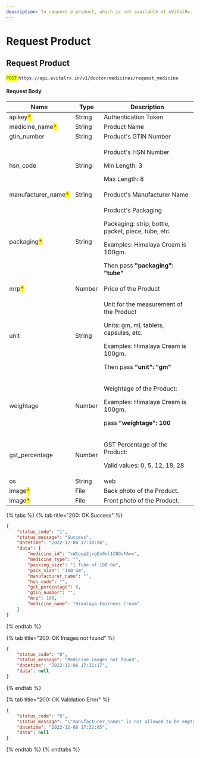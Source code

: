 ```yaml
---
description: To request a product, which is not available at eVitalRx.
---
```


# Request Product

## Request Product

<mark style="color:green;">`POST`</mark> `https://api.evitalrx.in/v1/doctor/medicines/request_medicine`

#### Request Body

| Name                                                 | Type   | Description                                                                                                                                                                                       |
| ---------------------------------------------------- | ------ | ------------------------------------------------------------------------------------------------------------------------------------------------------------------------------------------------- |
| apikey<mark style="color:red;">\*</mark>             | String | Authentication Token                                                                                                                                                                              |
| medicine\_name<mark style="color:red;">\*</mark>     | String | Product Name                                                                                                                                                                                      |
| gtin\_number                                         | String | Product's GTIN Number                                                                                                                                                                             |
| hsn\_code                                            | String | <p>Product's HSN Number</p><p>Min Length: 3</p><p>Max Length: 8</p>                                                                                                                               |
| manufacturer\_name<mark style="color:red;">\*</mark> | String | Product's Manufacturer Name                                                                                                                                                                       |
| packaging<mark style="color:red;">\*</mark>          | String | <p>Product's Packaging</p><p></p><p>Packaging: strip, bottle, packet, piece, tube, etc.</p><p></p><p>Examples: Himalaya Cream is 100gm.</p><p>Then pass <strong>"packaging":  "tube"</strong></p> |
| mrp<mark style="color:red;">\*</mark>                | Number | Price of the Product                                                                                                                                                                              |
| unit                                                 | String | <p>Unit for the measurement of the Product</p><p></p><p>Units: gm, ml, tablets, capsules, etc.</p><p></p><p>Examples: Himalaya Cream is 100gm.</p><p>Then pass <strong>"unit":  "gm"</strong></p> |
| weightage                                            | Number | <p>Weightage of the Product:</p><p></p><p>Examples: Himalaya Cream is 100gm.</p><p>pass <strong>"weightage":  100</strong></p>                                                                    |
| gst\_percentage                                      | Number | <p>GST Percentage of the Product:</p><p>Valid values: 0, 5, 12, 18, 28</p>                                                                                                                        |
| os                                                   | String | web                                                                                                                                                                                               |
| image<mark style="color:red;">\*</mark>              | File   | Back photo of the Product.                                                                                                                                                                        |
| image<mark style="color:red;">\*</mark>              | File   | Front photo of the Product.                                                                                                                                                                       |

{% tabs %}
{% tab title="200: OK Success" %}
```json
{
    "status_code": "1",
    "status_message": "Success",
    "datetime": "2022-12-06 17:30:56",
    "data": {
        "medicine_id": "sWCoyp2jvgEx9ul1CBOuFA==",
        "medicine_type": "",
        "packing_size": "1 Tube of 100 Gm",
        "pack_size": "100 Gm",
        "manufacturer_name": "",
        "hsn_code": "",
        "gst_percentage": 0,
        "gtin_number": "",
        "mrp": 100,
        "medicine_name": "Himalaya Fairness Cream"
    }
}
```
{% endtab %}

{% tab title="200: OK Images not found" %}
```json
{
    "status_code": "0",
    "status_message": "Medicine images not found",
    "datetime": "2022-12-06 17:31:17",
    "data": null
}
```
{% endtab %}

{% tab title="200: OK Validation Error" %}
```json
{
    "status_code": "0",
    "status_message": "\"manufacturer_name\" is not allowed to be empty",
    "datetime": "2022-12-06 17:32:05",
    "data": null
}
```
{% endtab %}
{% endtabs %}
